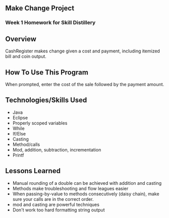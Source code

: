 ## Make Change Project

### Week 1 Homework for Skill Distillery

## Overview

CashRegister makes change given a cost and payment, including itemized bill
and coin output.

## How To Use This Program
When prompted, enter the cost of the sale followed by the payment amount.

## Technologies/Skills Used

* Java
* Eclipse
* Properly scoped variables
* While
* If/Else
* Casting
* Method/calls
* Mod, addition, subtraction, incrementation
* Printf

## Lessons Learned

* Manual rounding of a double can be achieved with addition and casting
* Methods make troubleshooting and flow leagues easier
* When passing-by-value to methods consecutively (daisy chain), make sure your
calls are in the correct order.
* mod and casting are powerful techniques
* Don't work too hard formatting string output
